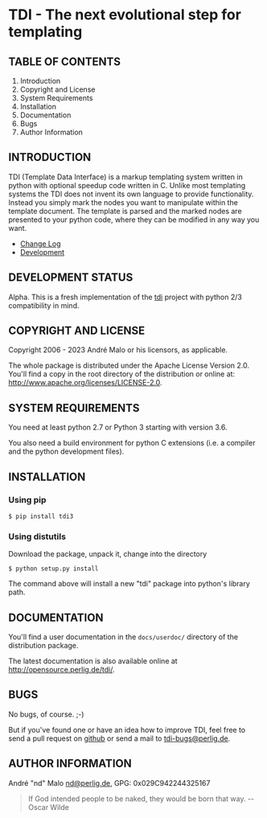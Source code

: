 # TDI - The next evolutional step for templating

TABLE OF CONTENTS
-----------------

1. Introduction
1. Copyright and License
1. System Requirements
1. Installation
1. Documentation
1. Bugs
1. Author Information


## INTRODUCTION

TDI (Template Data Interface) is a markup templating system written in python
with optional speedup code written in C. Unlike most templating systems the
TDI does not invent its own language to provide functionality. Instead you
simply mark the nodes you want to manipulate within the template document. The
template is parsed and the marked nodes are presented to your python code,
where they can be modified in any way you want.

* [Change Log](docs/CHANGES)
* [Development](docs/DEVELOPMENT.md)


DEVELOPMENT STATUS
------------------

Alpha.
This is a fresh implementation of the [tdi](https://github.com/ndparker/tdi)
project with python 2/3 compatibility in mind.


## COPYRIGHT AND LICENSE

Copyright 2006 - 2023
André Malo or his licensors, as applicable.

The whole package is distributed under the Apache License Version 2.0.
You'll find a copy in the root directory of the distribution or online
at: <http://www.apache.org/licenses/LICENSE-2.0>.


## SYSTEM REQUIREMENTS

You need at least python 2.7 or Python 3 starting with version 3.6.

You also need a build environment for python C extensions (i.e. a compiler
and the python development files).


## INSTALLATION

### Using pip

```
$ pip install tdi3
```


### Using distutils

Download the package, unpack it, change into the directory

```
$ python setup.py install
```

The command above will install a new "tdi" package into python's
library path.


## DOCUMENTATION

You'll find a user documentation in the `docs/userdoc/` directory of the
distribution package.

The latest documentation is also available online at
<http://opensource.perlig.de/tdi/>.


## BUGS

No bugs, of course. ;-)

But if you've found one or have an idea how to improve TDI, feel free to
send a pull request on [github](https://github.com/ndparker/tdi3) or
send a mail to <tdi-bugs@perlig.de>.


## AUTHOR INFORMATION

André "nd" Malo <nd@perlig.de>, GPG: 0x029C942244325167


>  If God intended people to be naked, they would be born that way.
>                                                   -- Oscar Wilde
